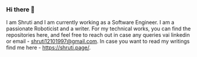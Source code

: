 ### Hi there 👋

I am Shruti and I am currently working as a Software Engineer. I am a passionate Roboticist and a writer. For my technical works, you can find the repositories here, and feel free to reach out in case any queries vai linkedin or email - shruti12101997@gmail.com. 
In case you want to read my writings find me here - https://shruti.page/. 

<!--
**shruti1210/shruti1210** is a ✨ _special_ ✨ repository because its `README.md` (this file) appears on your GitHub profile.

Here are some ideas to get you started:

- 🔭 I’m currently working on ...
- 🌱 I’m currently learning ...
- 👯 I’m looking to collaborate on ...
- 🤔 I’m looking for help with ...
- 💬 Ask me about ...
- 📫 How to reach me: ...
- 😄 Pronouns: ...
- ⚡ Fun fact: ...
-->
